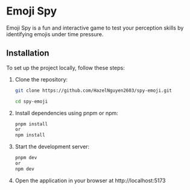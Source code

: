 # Emoji Spy

Emoji Spy is a fun and interactive game to test your perception skills by identifying emojis under time pressure.

## Installation

To set up the project locally, follow these steps:

1. Clone the repository:

   ```bash
   git clone https://github.com/HazelNguyen2603/spy-emoji.git

   cd spy-emoji
   ```

2. Install dependencies using pnpm or npm:
   ```bash
   pnpm install
   or
   npm install
   ```
3. Start the development server:
   ```bash
   pnpm dev
   or
   npm dev
   ```
4. Open the application in your browser at http://localhost:5173
